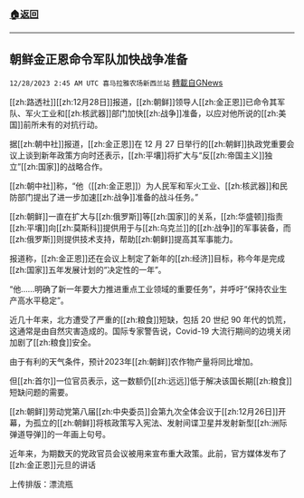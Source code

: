 ###  [:house:返回](README.md)
---


## 朝鲜金正恩命令军队加快战争准备
`12/28/2023 2:45 AM UTC 喜马拉雅农场新西兰站` [轉載自GNews](https://gnews.org/articles/2158879)

[[zh:路透社]][[zh:12月28日]]报道，[[zh:朝鲜]]领导人[[zh:金正恩]]已命令其军队、军火工业和[[zh:核武器]]部门加快[[zh:战争]]准备，以应对他所说的[[zh:美国]]前所未有的对抗行动。

据[[zh:朝中社]]报道，[[zh:金正恩]]在 12 月 27 日举行的[[zh:朝鲜]]执政党重要会议上谈到新年政策方向时还表示，[[zh:平壤]]将扩大与“反[[zh:帝国主义]]独立”[[zh:国家]]的战略合作。

[[zh:朝中社]]称，“他（[[zh:金正恩]]）为人民军和军火工业、[[zh:核武器]]和民防部门提出了进一步加速[[zh:战争]]准备的战斗任务。”

[[zh:朝鲜]]一直在扩大与[[zh:俄罗斯]]等[[zh:国家]]的关系，[[zh:华盛顿]]指责[[zh:平壤]]向[[zh:莫斯科]]提供用于与[[zh:乌克兰]]的[[zh:战争]]的军事装备，而[[zh:俄罗斯]]则提供技术支持，帮助[[zh:朝鲜]]提高其军事能力。

报道称，[[zh:金正恩]]还在会议上制定了新年的[[zh:经济]]目标，称今年是完成[[zh:国家]]五年发展计划的“决定性的一年”。

“他……明确了新一年要大力推进重点工业领域的重要任务”，并呼吁“保持农业生产高水平稳定”。

近几十年来，北方遭受了严重的[[zh:粮食]]短缺，包括 20 世纪 90 年代的饥荒，这通常是由自然灾害造成的。国际专家警告说，Covid-19 大流行期间的边境关闭加剧了[[zh:粮食]]安全。

由于有利的天气条件，预计2023年[[zh:朝鲜]]农作物产量将同比增加。

但[[zh:首尔]]一位官员表示，这一数额仍[[zh:远远]]低于解决该国长期[[zh:粮食]]短缺问题的需要。

[[zh:朝鲜]]劳动党第八届[[zh:中央委员]]会第九次全体会议于[[zh:12月26日]]开幕，为孤立的[[zh:朝鲜]]将核政策写入宪法、发射间谍卫星并发射新型[[zh:洲际弹道导弹]]的一年画上句号。

近年来，为期数天的党政官员会议被用来宣布重大政策。此前，官方媒体发布了[[zh:金正恩]]元旦的讲话

上传排版：漂流瓶
